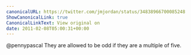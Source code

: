 ```yaml
---
canonicalURL: https://twitter.com/jmjordan/status/34838966700085248
ShowCanonicalLink: true
CanonicalLinkText: View original on
date: 2011-02-08T05:00:31+00:00
---
```

@pennypascal They are allowed to be odd if they are a multiple of five.